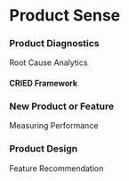 # Product Sense

### Product Diagnostics&#x20;

Root Cause Analytics

#### CRIED Framework

### New Product or Feature

Measuring Performance

### Product Design

Feature Recommendation&#x20;
